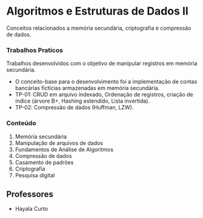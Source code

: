 # Algoritmos e Estruturas de Dados II
Conceitos relacionados a memória secundária, criptografia e compressão de dados.

### Trabalhos Praticos

Trabalhos desenvolvidos com o objetivo de manipular registros em memória secundária. 
  - O conceito-base para o desenvolvimento foi a implementação de contas bancárias fictícias armazenadas em memória secundária.
  - TP-01: CRUD em arquivo indexado, Ordenação de registros, criação de índice (árvore B+, Hashing estendido, Lista invertida).
  - TP-02: Compressão de dados (Huffman, LZW).

### Conteúdo

1. Memória secundária
2. Manipulação de arquivos de dados
3. Fundamentos de Análise de Algoritmos
4. Compressão de dados
5. Casamento de padrões
6. Criptografia
7. Pesquisa digital

## Professores
- Hayala Curto
